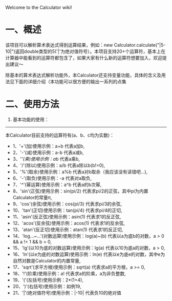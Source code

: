 Welcome to the Calculator wiki!

一、概述
=
该项目可以解析算术表达式得到运算结果，例如：new Calculator.calculate("|5-10|")返回double类型的5('|'为绝对值符号）。本项目支持20+个运算符，基本上在计算器中能看到的运算符都包含了，如果大家有什么新的运算符想要加入，欢迎提出建议～

除基本的算术表达式解析功能外，本Calculator还支持变量功能，具体的含义及用法见下面的详细介绍（本功能可以很方便的输出一系列的点集

二、使用方法
=
1. 基本功能的使用：
-----

本Calculator目前支持的运算符有(a、b、c均为实数)：

- 1、'+'(加)使用示例：a+b 代表a加b,
- 2、'-'(减)使用示例：a-b 代表a减b,
- 3、'*'(乘)使用示例：a*b 代表a乘b,
- 4、'/'(除以)使用示例：a/b 代表a除以b(b!=0),
- 5、'%'(取余)使用示例：a%b 代表a对b取余（我应该没有读错吧...),
- 6、'-'(取负)使用示例：-a 代表对a取负,
- 7、'^'(幂运算)使用示例：a^b 代表a的b次幂, 
- 8、'sin'(正弦)使用示例：sin(pi/2) 代表求pi/2的正弦，其中pi为内置Calculator的常量π, 
- 9、'cos'(余弦)使用示例：cos(pi/3) 代表求pi/3的余弦, 
- 10、'tan'(正切)使用示例：tan(pi/4) 代表求pi/4的正切,
- 11、'asin'(反正弦)使用示例：asin(1) 代表求1的反正弦, 
- 12、'acos'(反余弦)使用示例：acos(1) 代表求1的反余弦, 
- 13、'atan'(反正切)使用示例：atan(1) 代表求1的反正切, 
- 14、'log...~...'(对数运算)使用示例：log(a)~(b) 代表以a为底b的对数，a > 0 && a != 1 && b > 0, 
- 15、'lg'(以10为底的对数运算)使用示例：lg(a) 代表以10为底a的对数，a > 0, 
- 16、'ln'(以e为底的对数运算)使用示例：ln(e) 代表以e为底e的对数，其中e为自然对数是Calculator的内置常量, 
- 17、'sqrt'(求平方根)使用示例：sqrt(a) 代表求a的平方根，a >= 0, 
- 18、'!'(阶乘)使用示例：a! 代表求a的阶乘，a为非负整数, 
- 19、'('(左括号)使用示例：2*(1+4), 
- 20、')'(右括号)使用示例：如例19, 
- 21、'|'(绝对值符号)使用示例：|-10| 代表负10的绝对值
